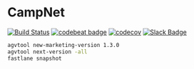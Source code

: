 # CampNet

[![Build Status](https://travis-ci.org/ClumsyLee/CampNet.svg?branch=master)](https://travis-ci.org/ClumsyLee/CampNet)
[![codebeat badge](https://codebeat.co/badges/09bdf607-8bb0-43a2-9ace-73d9cca02efa)](https://codebeat.co/projects/github-com-thomaslee969-campnet-master)
[![codecov](https://codecov.io/gh/ThomasLee969/CampNet/branch/master/graph/badge.svg)](https://codecov.io/gh/ThomasLee969/CampNet)
[![Slack Badge](https://img.shields.io/badge/Slack-join-orange.svg?logo=slack)](https://join.slack.com/t/campnet/shared_invite/enQtMjU0NTA5MTk4Mjc3LTQyN2ZmMThiYzg2MzkyOGRkNjViOGIwOWM5ZDZiMTYwNmZlYjQ4NDQ5MzdlZDdlMjVkMWY1NmMxMGFkMTNkN2E)

```bash
agvtool new-marketing-version 1.3.0
agvtool next-version -all
fastlane snapshot
```
